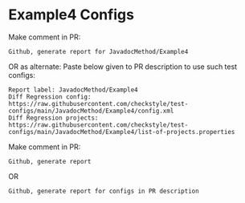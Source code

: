 # Example4 Configs
Make comment in PR:
```
Github, generate report for JavadocMethod/Example4
```
OR as alternate:
Paste below given to PR description to use such test configs:
```
Report label: JavadocMethod/Example4
Diff Regression config: https://raw.githubusercontent.com/checkstyle/test-configs/main/JavadocMethod/Example4/config.xml
Diff Regression projects: https://raw.githubusercontent.com/checkstyle/test-configs/main/JavadocMethod/Example4/list-of-projects.properties
```
Make comment in PR:
```
Github, generate report
```
OR
```
Github, generate report for configs in PR description
```
